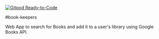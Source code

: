 [![Gitpod Ready-to-Code](https://img.shields.io/badge/Gitpod-Ready--to--Code-blue?logo=gitpod)](https://gitpod.io/#https://github.com/gabbygriffith/info2602ps.git) 

#book-keepers

Web App to search for Books and add it to a user's library using Google Books API.
